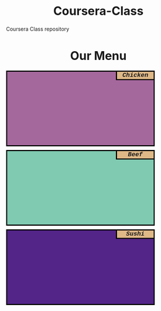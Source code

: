 # Coursera-Class
Coursera Class repository
<!DOCTYPE html>
<html lang="en">
<head>
    <meta charset="UTF-8">
    <meta http-equiv="X-UA-Compatible" content="IE=edge">
    <meta name="viewport" content="width=device-width, initial-scale=1.0">
    <style>
        .A {
    width: 400px;
    height: 200px;
    background-color: rgba(126, 37, 114, 0.685);
    border: solid black;
    float: left;
    margin-right: 10px;
    margin-bottom: 10px;
}
.B {
    width: 400px;
    height: 200px;
    background-color: rgba(56, 173, 134, 0.637);
    border: solid black;
    float: left;
    margin-right: 5px;
    margin-bottom: 10px;

}
.C {
    width: 400px;
    height: 200px;
    background-color: rgb(83, 37, 136);
    border: solid black;
    float: left;
    margin-right: 10px;
    margin-bottom: 10px;
}
h3 {
    float: right;
    width: 100px;
    height: 20px;
    background-color: burlywood;
    border: solid black;
    margin-top: 0px;
    text-align: center;
    font-family: 'Courier New', Courier, monospace;
    font-size: larger;
    font-style: oblique;
    border-right: 0px;
    border-top: 0px;

}
h1 {
    text-align: center;
    font-size: xx-large;
    font-family: 'Courier New', Courier, monospace;
}
    </style>
    <title>Assignment Solution for Module 2</title>
</head>
<body>
    <h1> Our Menu</h1>
    <Div>
        <div class="A">
            <h3 class="Chicken"><em>Chicken</em></h3>
        </div>
        <div class="B">
            <h3 class="Beef"><em>Beef</em></h3>
        </div>
        <div class="C">
            <h3 class="Sushi"><em>Sushi</em></h3>
        </div>
    </Div>
</body>
</html>
